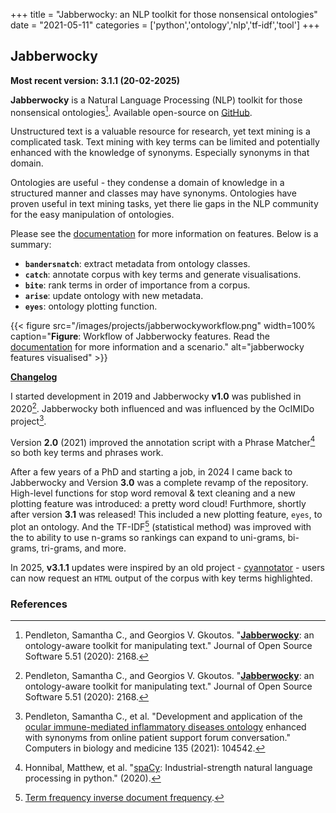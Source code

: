 +++
title = "Jabberwocky: an NLP toolkit for those nonsensical ontologies"
date = "2021-05-11"
categories = ['python','ontology','nlp','tf-idf','tool']
+++

## Jabberwocky

**Most recent version: 3.1.1 (20-02-2025)**

**Jabberwocky** is a Natural Language Processing (NLP) toolkit for those nonsensical ontologies[^jabberwocky].
Available open-source on [GitHub](https://github.com/sap218/jabberwocky "github").

Unstructured text is a valuable resource for research, yet text mining is a complicated task.
Text mining with key terms can be limited and potentially enhanced with the knowledge of synonyms.
Especially synonyms in that domain.

Ontologies are useful - they condense a domain of knowledge in a structured manner and classes may have synonyms.
Ontologies have proven useful in text mining tasks, yet there lie gaps in the NLP community for the easy manipulation of ontologies.

Please see the [documentation](https://sap218.github.io/jabberwocky/ "documentation") for more information on features.
Below is a summary:

+ **`bandersnatch`**: extract metadata from ontology classes.
+ **`catch`**: annotate corpus with key terms and generate visualisations.
+ **`bite`**: rank terms in order of importance from a corpus.
+ **`arise`**: update ontology with new metadata.
+ **`eyes`**: ontology plotting function.

{{< figure src="/images/projects/jabberwockyworkflow.png" width=100% caption="**Figure**: Workflow of Jabberwocky features. Read the [documentation](https://sap218.github.io/jabberwocky/ 'jabberwocky documentation') for more information and a scenario." alt="jabberwocky features visualised" >}}

[**Changelog**](https://github.com/sap218/jabberwocky/blob/master/Changelog.md "change log")

I started development in 2019 and Jabberwocky **v1.0** was published in 2020[^jabberwocky].
Jabberwocky both influenced and was influenced by the OcIMIDo project[^ocimido].

Version **2.0** (2021) improved the annotation script with a Phrase Matcher[^spacy] so both key terms and phrases work.

After a few years of a PhD and starting a job, in 2024 I came back to Jabberwocky and Version **3.0** was a complete revamp of the repository.
High-level functions for stop word removal & text cleaning and a new plotting feature was introduced: a pretty word cloud!
Furthmore, shortly after version **3.1** was released! This included a new plotting feature, `eyes`, to plot an ontology.
And the TF-IDF[^tfidf] (statistical method) was improved with the to ability to use n-grams so rankings can expand to uni-grams, bi-grams, tri-grams, and more.

In 2025, **v3.1.1** updates were inspired by an old project - [cyannotator](https://github.com/sap218/cyannotator "cyannotator") - users can now request an `HTML` output of the corpus with key terms highlighted.

### References

[^jabberwocky]: Pendleton, Samantha C., and Georgios V. Gkoutos. "[**Jabberwocky**](https://joss.theoj.org/papers/10.21105/joss.02168 "jabberwocky manuscript"): an ontology-aware toolkit for manipulating text." Journal of Open Source Software 5.51 (2020): 2168.
[^spacy]: Honnibal, Matthew, et al. "[spaCy](https://spacy.io/api/phrasematcher "spacy phrase matcher function"): Industrial-strength natural language processing in python." (2020).
[^ocimido]: Pendleton, Samantha C., et al. "Development and application of the [ocular immune-mediated inflammatory diseases ontology](https://www.sciencedirect.com/science/article/pii/S001048252100336X "paper for ontology project") enhanced with synonyms from online patient support forum conversation." Computers in biology and medicine 135 (2021): 104542.
[^tfidf]: [Term frequency inverse document frequency](https://en.wikipedia.org/wiki/Tf%E2%80%93idf "Wikipedia link to TF-IDF").

